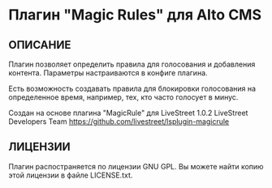 Плагин "Magic Rules" для Alto CMS
===============================

ОПИСАНИЕ
--------

Плагин позволяет определить правила для голосования и добавления контента. Параметры настраиваются в конфиге плагина.

Есть возможность создавать правила для блокировки голосования на определенное время, например, тех, кто часто голосует
в минус.

Создан на основе плагина "MagicRule" для LiveStreet 1.0.2
LiveStreet Developers Team
https://github.com/livestreet/lsplugin-magicrule

ЛИЦЕНЗИИ
-------

Плагин распостраняется по лицензии GNU GPL. Вы можете найти копию
этой лицензии в файле LICENSE.txt.

